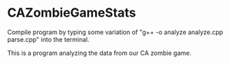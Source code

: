 # CAZombieGameStats

Compile program by typing some variation of "g++ -o analyze analyze.cpp parse.cpp" into the terminal.

This is a program analyzing the data from our CA zombie game. 

